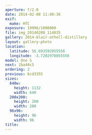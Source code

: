 ```yaml
---
aperture: f/2.0
date: 2014-02-08 11:40:36
exif:
  make: HTC
exposure: 19996/1000000
file: img_20140208_114035
gallery: 2014-blair-atholl-distillery
layout: gallery-photo
location:
  latitude: 56.693592055556
  longitude: -3.7202978055556
model: One S
next: 1ba44c5
ordering: 2
previous: 6cd3355
sizes:
  640w:
    height: 1132
    width: 640
  200x200:
    height: 200
    width: 200
  96x96:
    height: 96
    width: 96
title: 
---
```

